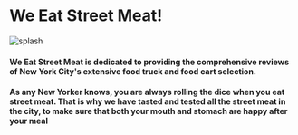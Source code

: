 # We Eat Street Meat!

![splash](./street_meat.png)

#### We Eat Street Meat is dedicated to providing the comprehensive reviews of New York City's extensive food truck and food cart selection. 

#### As any New Yorker knows, you are always rolling the dice when you eat street meat. That is why we have tasted and tested all the street meat in the city, to make sure that both your mouth and stomach are happy after your meal
